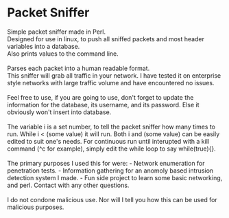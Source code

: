 # Packet Sniffer

Simple packet sniffer made in Perl. <br/>
Designed for use in linux, to push all sniffed packets and most header variables into a database. <br/>
Also prints values to the command line. <br/>
<br/>
Parses each packet into a human readable format.<br/>
This sniffer will grab all traffic in your network. I have tested it on enterprise style networks with large traffic volume and have encountered no issues.<br/>
<br/>
Feel free to use, if you are going to use, don't forget to update the information for the database, its username, and its password. Else it obviously won't insert into database.<br/>
<br/>
The variable i is a set number, to tell the packet sniffer how many times to run. While i < (some value) it will run.
Both i and (some value) can be easily edited to suit one's needs. For continuous run until interupted with a kill command (^c for example), simply edit the while loop to say while(true){}. <br/>
<br/>
The primary purposes I used this for were:
    - Network enumeration for penetration tests.
    - Information gathering for an anomoly based intrusion detection system I made.
    - Fun side project to learn some basic networking, and perl.
Contact with any other questions. <br/>
<br/>
I do not condone malicious use. Nor will I tell you how this can be used for malicious purposes.